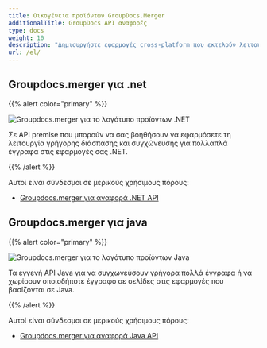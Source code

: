 ```yaml
---
title: Οικογένεια προϊόντων GroupDocs.Merger
additionalTitle: GroupDocs API αναφορές
type: docs
weight: 10
description: "Δημιουργήστε εφαρμογές cross-platform που εκτελούν λειτουργίες, όπως, συγχώνευση, διάσπαση, ανακατεύθυνση, ανταλλαγή, κοπή, διαγραφή σελίδων, διαφάνειες και διαγράμματα υποστηριζόμενων μορφών"
url: /el/
---
```


## Groupdocs.merger για .net

{{% alert color="primary" %}} 

![Groupdocs.merger για το λογότυπο προϊόντων .NET](../gdocs_net.png)

Σε API premise που μπορούν να σας βοηθήσουν να εφαρμόσετε τη λειτουργία γρήγορης διάσπασης και συγχώνευσης για πολλαπλά έγγραφα στις εφαρμογές σας .NET.

{{% /alert %}} 

Αυτοί είναι σύνδεσμοι σε μερικούς χρήσιμους πόρους:

- [Groupdocs.merger για αναφορά .NET API](/merger/el/net/)


## Groupdocs.merger για java

{{% alert color="primary" %}}

![Groupdocs.merger για το λογότυπο προϊόντων Java](../gdocs_java.png)

Τα εγγενή API Java για να συγχωνεύσουν γρήγορα πολλά έγγραφα ή να χωρίσουν οποιοδήποτε έγγραφο σε σελίδες στις εφαρμογές που βασίζονται σε Java.

{{% /alert %}}

Αυτοί είναι σύνδεσμοι σε μερικούς χρήσιμους πόρους:

- [Groupdocs.merger για αναφορά Java API](/merger/java/)
